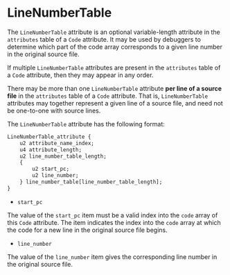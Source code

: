 # LineNumberTable

The `LineNumberTable` attribute is an optional variable-length attribute in the `attributes` table of a `Code` attribute. It may be used by debuggers to determine which part of the code array corresponds to a given line number in the original source file.

If multiple `LineNumberTable` attributes are present in the `attributes` table of a `Code` attribute, then they may appear in any order.

There may be more than one `LineNumberTable` attribute **per line of a source file** in the `attributes` table of a `Code` attribute. That is, `LineNumberTable` attributes may together represent a given line of a source file, and need not be one-to-one with source lines.

The `LineNumberTable` attribute has the following format:

```txt
LineNumberTable_attribute {
    u2 attribute_name_index;
    u4 attribute_length;
    u2 line_number_table_length;
    {
        u2 start_pc;
        u2 line_number;
    } line_number_table[line_number_table_length];
}
```

- `start_pc`

The value of the `start_pc` item must be a valid index into the `code` array of this `Code` attribute. The item indicates the index into the `code` array at which the code for a new line in the original source file begins.

- `line_number`

The value of the `line_number` item gives the corresponding line number in the original source file.
